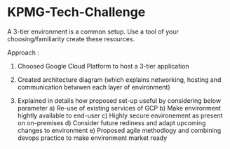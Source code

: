 # KPMG-Tech-Challenge

A 3-tier environment is a common setup. Use a tool of your choosing/familiarity create these resources.

Approach : 

1) Choosed Google Cloud Platform to host a 3-tier application

2) Created architecture diagram (which explains networking, hosting and communication betwwen each layer of environment)

3) Explained in details how proposed set-up useful by considering below parameter
    a) Re-use of existing services of GCP
	b) Make environment hightly available to end-user
	c) Highly secure environement as present on on-premises
	d) Consider future rediness and adapt upcoming changes to environment
	e) Proposed agile methodlogy and combining devops practice to make environment market ready